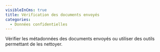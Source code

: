 ```yaml
---
visibleInCms: true
title: Vérification des documents envoyés
categories:
  - Données confidentielles
---
```

<!--StartFragment-->

Vérifier les métadonnées des documents envoyés ou utiliser des outils permettant de les nettoyer.

<!--EndFragment-->